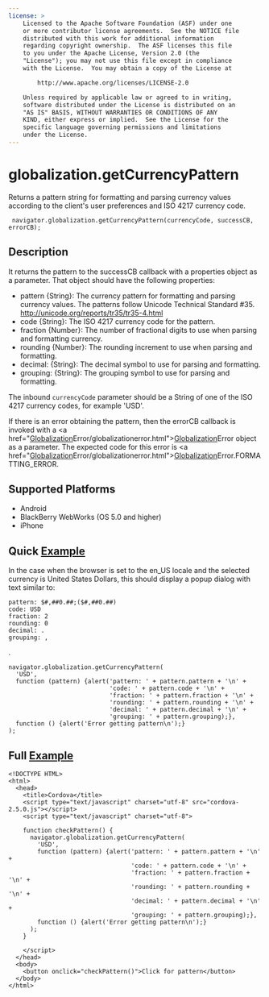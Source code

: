```yaml
---
license: >
    Licensed to the Apache Software Foundation (ASF) under one
    or more contributor license agreements.  See the NOTICE file
    distributed with this work for additional information
    regarding copyright ownership.  The ASF licenses this file
    to you under the Apache License, Version 2.0 (the
    "License"); you may not use this file except in compliance
    with the License.  You may obtain a copy of the License at

        http://www.apache.org/licenses/LICENSE-2.0

    Unless required by applicable law or agreed to in writing,
    software distributed under the License is distributed on an
    "AS IS" BASIS, WITHOUT WARRANTIES OR CONDITIONS OF ANY
    KIND, either express or implied.  See the License for the
    specific language governing permissions and limitations
    under the License.
---
```


globalization.getCurrencyPattern
===========

Returns a pattern string for formatting and parsing currency values according
to the client's user preferences and ISO 4217 currency code.

     navigator.globalization.getCurrencyPattern(currencyCode, successCB, errorCB);
    
Description
-----------

It returns the pattern to the successCB callback with a properties object as a parameter. That object should have the following properties:

- pattern {String}: The currency pattern for formatting and parsing currency values.  The patterns follow Unicode Technical Standard #35. <http://unicode.org/reports/tr35/tr35-4.html>
- code {String}: The ISO 4217 currency code for the pattern.
- fraction {Number}: The number of fractional digits to use when parsing and formatting currency.
- rounding {Number}: The rounding increment to use when parsing and formatting.
- decimal: {String}: The decimal symbol to use for parsing and formatting.
- grouping: {String}: The grouping symbol to use for parsing and formatting.

The inbound `currencyCode` parameter should be a String of one of the ISO 4217 currency codes, for example 'USD'.

If there is an error obtaining the pattern, then the errorCB callback is invoked with a <a href="<a href="globalization.html">Globalization</a>Error/globalizationerror.html"><a href="globalization.html">Globalization</a>Error</a> object as a parameter. The expected code for this error is <a href="<a href="globalization.html">Globalization</a>Error/globalizationerror.html"><a href="globalization.html">Globalization</a>Error</a>.FORMATTING\_ERROR.

Supported Platforms
-------------------

- Android
- BlackBerry WebWorks (OS 5.0 and higher)
- iPhone

Quick <a href="../storage/storage.opendatabase.html">Example</a>
-------------

In the case when the browser is set to the en\_US locale and the selected currency is United States Dollars, this should display a popup dialog with text similar to:

    pattern: $#,##0.##;($#,##0.##)
    code: USD
    fraction: 2
    rounding: 0
    decimal: .
    grouping: ,

.

    navigator.globalization.getCurrencyPattern(
      'USD',
      function (pattern) {alert('pattern: ' + pattern.pattern + '\n' +
                                'code: ' + pattern.code + '\n' +
                                'fraction: ' + pattern.fraction + '\n' +
                                'rounding: ' + pattern.rounding + '\n' +
                                'decimal: ' + pattern.decimal + '\n' +
                                'grouping: ' + pattern.grouping);},
      function () {alert('Error getting pattern\n');}
    );


Full <a href="../storage/storage.opendatabase.html">Example</a>
------------

    <!DOCTYPE HTML>
    <html>
      <head>
        <title>Cordova</title>
        <script type="text/javascript" charset="utf-8" src="cordova-2.5.0.js"></script>
        <script type="text/javascript" charset="utf-8">
                  
        function checkPattern() {
          navigator.globalization.getCurrencyPattern(
            'USD',
            function (pattern) {alert('pattern: ' + pattern.pattern + '\n' +
                                      'code: ' + pattern.code + '\n' +
                                      'fraction: ' + pattern.fraction + '\n' +
                                      'rounding: ' + pattern.rounding + '\n' +
                                      'decimal: ' + pattern.decimal + '\n' +
                                      'grouping: ' + pattern.grouping);},
            function () {alert('Error getting pattern\n');}
          );
        }
                                            
        </script>
      </head>
      <body>
        <button onclick="checkPattern()">Click for pattern</button>
      </body>
    </html>

